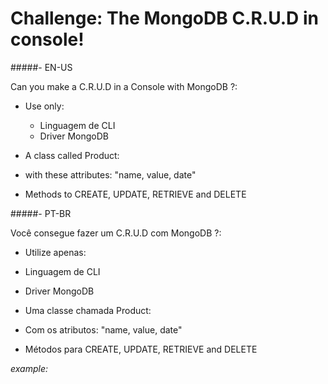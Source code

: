 # Challenge: The MongoDB C.R.U.D in console!

#####- EN-US

 Can you make a C.R.U.D in a Console with MongoDB ?:
 
  - Use only:
    - Linguagem de CLI
    - Driver MongoDB
  
 - A class called Product:
  - with these attributes: "name, value, date"
  - Methods to CREATE, UPDATE, RETRIEVE and DELETE

#####- PT-BR

 Você consegue fazer um C.R.U.D com MongoDB ?:
 
 - Utilize apenas: 
  - Linguagem de CLI
  - Driver MongoDB
  
 - Uma classe chamada Product:
  - Com os atributos: "name, value, date"
  - Métodos para CREATE, UPDATE, RETRIEVE and DELETE

*example:*
```

```
